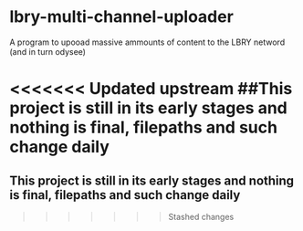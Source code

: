 # lbry-multi-channel-uploader
A program to upooad massive ammounts of content to the LBRY netword (and in turn odysee)

<<<<<<< Updated upstream
##This project is still in its early stages and nothing is final, filepaths and such change daily
=======
## This project is still in its early stages and nothing is final, filepaths and such change daily
>>>>>>> Stashed changes
